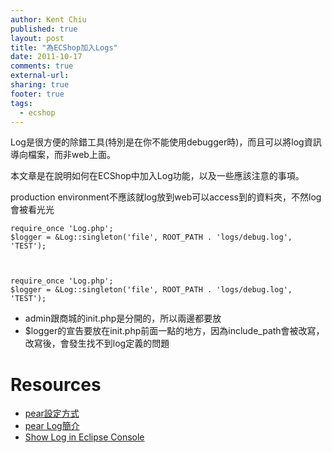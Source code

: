 ```yaml
---
author: Kent Chiu
published: true
layout: post
title: "為ECShop加入Logs"
date: 2011-10-17
comments: true
external-url:
sharing: true
footer: true
tags:
  - ecshop
---
```



Log是很方便的除錯工具(特別是在你不能使用debugger時)，而且可以將log資訊導向檔案，而非web上面。

本文章是在說明如何在ECShop中加入Log功能，以及一些應該注意的事項。

production
environment不應該就log放到web可以access到的資料夾，不然log會被看光光


    require_once 'Log.php';
    $logger = &Log::singleton('file', ROOT_PATH . 'logs/debug.log', 'TEST');



    require_once 'Log.php';
    $logger = &Log::singleton('file', ROOT_PATH . 'logs/debug.log', 'TEST');

-   admin跟商城的init.php是分開的，所以兩邊都要放
-   \$logger的宣告要放在init.php前面一點的地方，因為include\_path會被改寫，改寫後，會發生找不到log定義的問題

Resources
=========

-   [pear設定方式](http://wiki.kent-chiu.com/doku.php?id=php:pear_101 "php:pear_101")
-   [pear
    Log簡介](http://wiki.kent-chiu.com/doku.php?id=php:log_101 "php:log_101")
-   [Show Log in Eclipse
    Console](http://wiki.kent-chiu.com/doku.php?id=php:show_log_in_eclipse_console "php:show_log_in_eclipse_console")

